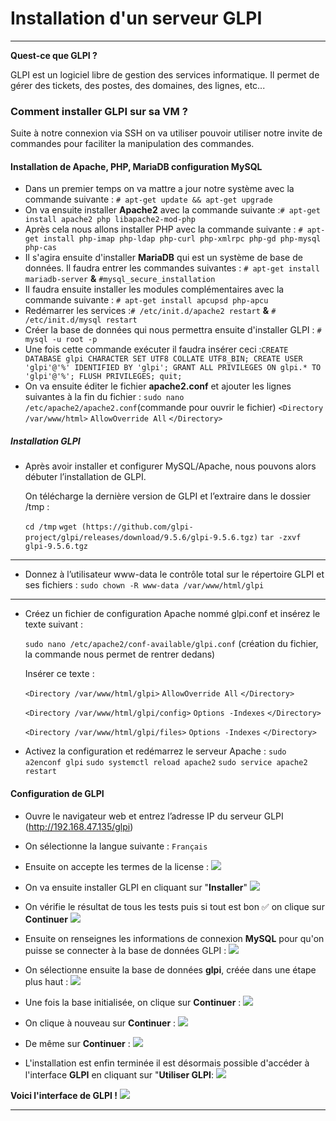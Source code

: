 # Installation d'un serveur GLPI
---

**Quest-ce que GLPI ?**

GLPI est un logiciel libre de gestion des services informatique.
Il permet de gérer des tickets, des postes, des domaines, des lignes, etc...


### Comment installer GLPI sur sa VM ?

Suite à notre connexion via SSH on va utiliser pouvoir utiliser notre invite de commandes pour faciliter la manipulation des commandes.


#### Installation de Apache, PHP, MariaDB configuration MySQL
- Dans un premier temps on va mattre a jour notre système avec la commande suivante : ```# apt-get update && apt-get upgrade ```
- On va ensuite installer **Apache2** avec la commande suivante :```# apt-get install apache2 php libapache2-mod-php```
- Après cela nous allons installer PHP avec la commande suivante : 
```# apt-get install php-imap php-ldap php-curl php-xmlrpc php-gd php-mysql php-cas```
- Il s'agira ensuite d'installer **MariaDB** qui est un système de base de données. Il faudra entrer les commandes suivantes : ```# apt-get install mariadb-server``` **&** ```#mysql_secure_installation```
- Il faudra ensuite installer les modules complémentaires avec la commande suivante : ```# apt-get install apcupsd php-apcu```
- Redémarrer les services :```# /etc/init.d/apache2 restart``` **&** ```# /etc/init.d/mysql restart```
- Créer la base de données qui nous permettra ensuite d'installer GLPI : ```# mysql -u root -p```
- Une fois cette commande exécuter il faudra insérer ceci :```CREATE DATABASE glpi CHARACTER SET UTF8 COLLATE UTF8_BIN;
CREATE USER 'glpi'@'%' IDENTIFIED BY 'glpi';
GRANT ALL PRIVILEGES ON glpi.* TO 'glpi'@'%';
FLUSH PRIVILEGES;
quit;```
- On va ensuite éditer le fichier **apache2.conf** et ajouter les lignes suivantes à la fin du fichier : 
  ```sudo nano /etc/apache2/apache2.conf```(commande pour ouvrir le fichier) 
	```<Directory /var/www/html>```
 	```AllowOverride All```
	```</Directory>```

##### Installation GLPI 

- Après avoir installer et configurer MySQL/Apache, nous pouvons alors débuter l’installation de GLPI.

  On télécharge la dernière version de GLPI et l’extraire dans le dossier /tmp : 

  ```cd /tmp```
```wget (https://github.com/glpi-project/glpi/releases/download/9.5.6/glpi-9.5.6.tgz)```
  ```tar -zxvf glpi-9.5.6.tgz```
---
- Donnez à l’utilisateur www-data le contrôle total sur le répertoire GLPI et ses fichiers : 
  ```sudo chown -R www-data /var/www/html/glpi```
---
- Créez un fichier de configuration Apache nommé glpi.conf et insérez le texte suivant :

  ```sudo nano /etc/apache2/conf-available/glpi.conf``` (création du fichier, la commande nous permet de rentrer dedans)

  Insérer ce texte :

  ```<Directory /var/www/html/glpi>```
   ```AllowOverride All```
  ```</Directory>```

  ```<Directory /var/www/html/glpi/config>```
  ```Options -Indexes```
 ```</Directory>```

  ```<Directory /var/www/html/glpi/files>```
  ```Options -Indexes```
  ```</Directory>```

- Activez la configuration et redémarrez le serveur Apache :
```sudo a2enconf glpi```
```sudo systemctl reload apache2```
```sudo service apache2 restart ```


#### Configuration de GLPI 

- Ouvre le navigateur web et entrez l’adresse IP du serveur GLPI (http://192.168.47.135/glpi)

- On sélectionne la langue suivante :
```Français```

- Ensuite on accepte les termes de la license :
![](Img/glpi1.PNG)

- On va ensuite installer GLPI en cliquant sur "**Installer**"
![](Img/glpi2.PNG)

- On vérifie le résultat de tous les tests puis si tout est bon ✅ on clique sur **Continuer**
![](Img/glpi3.PNG)

- Ensuite on renseignes les informations de connexion **MySQL** pour qu'on puisse se connecter à la base de données GLPI :
![](Img/glpi4.PNG)

- On sélectionne ensuite la base de données **glpi**, créée dans une étape plus haut : 
![](Img/glpi5.PNG)

- Une fois la base initialisée, on clique sur **Continuer** :
![](Img/glpi6.PNG)

- On clique à nouveau sur **Continuer** : 
![](Img/glpi7.PNG)

- De même sur **Continuer** :
![](Img/glpi8.PNG)

- L'installation est enfin terminée il est désormais possible d'accéder à l'interface **GLPI** en cliquant sur "**Utiliser GLPI**: 
![](Img/glpi9..PNG)

**Voici l'interface de GLPI !**
![](Img/glpinterface.PNG)

---

